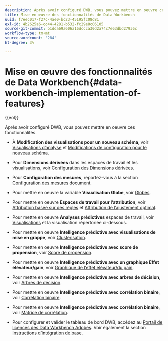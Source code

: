 ```yaml
---
description: Après avoir configuré DWB, vous pouvez mettre en oeuvre ces fonctionnalités.
title: Mise en œuvre des fonctionnalités de Data Workbench
uuid: f7eec017-f27c-4ae0-bc23-45195fc08d81
exl-id: 4b2625a6-cc44-4281-b532-fc29e8c06105
source-git-commit: b1dda69a606a16dccca30d2a74c7e63dbd27936c
workflow-type: tm+mt
source-wordcount: '284'
ht-degree: 3%

---
```


# Mise en œuvre des fonctionnalités de Data Workbench{#data-workbench-implementation-of-features}

{{eol}}

Après avoir configuré DWB, vous pouvez mettre en oeuvre ces fonctionnalités.

* À **Modification des visualisations pour un nouveau schéma**, voir [Visualisations d’analyse](https://experienceleague.adobe.com/docs/data-workbench/using/client/analysis-visualizations/c-analysis-vis.html) et [Modifications de configuration pour le nouveau schéma](../../../home/dwb-implement-overview/dwb-implement-deliver/dwb-implement-config-new-schema.md#concept-9aced98e988b48ebbf9e6607c182d0de).

* Pour **Dimensions dérivées** dans les espaces de travail et les visualisations, voir [Configuration des Dimensions dérivées](../../../home/dwb-implement-overview/dwb-implement-deliver/dwb-implement-derived-dims.md#concept-19a5c554ac3e4bc9b86b9aaca5f8cad6).

* Pour **Configuration des mesures**, reportez-vous à la section [Configuration des mesures](../../../home/dwb-implement-overview/dwb-implement-configure/dwb-implement-metric-setup.md#concept-f568a931db5b4b62b7b1e7827c7f7bf6) document.

* Pour mettre en oeuvre la variable **Visualisation Globe**, voir [Globes](https://experienceleague.adobe.com/docs/data-workbench/using/client/analysis-visualizations/globes/c-globes.html).

* Pour mettre en oeuvre **Espaces de travail pour l’attribution**, voir [Attribution basée sur des règles](https://experienceleague.adobe.com/docs/data-workbench/using/client/attribution-reports/c-rules-attrib.html?lang=en) et [Attribution de l’ajustement optimal](https://experienceleague.adobe.com/docs/data-workbench/using/client/attribution-reports/c-attrib-algorithmic.html?lang=en).

* Pour mettre en oeuvre **Analyses prédictives** espaces de travail, voir [Visualisations](https://experienceleague.adobe.com/docs/data-workbench/using/client/visualizations/c-vis.html) et la visualisation répertoriée ci-dessous.

* Pour mettre en oeuvre **Intelligence prédictive avec visualisations de mise en grappe**, voir [Clusterisation](https://experienceleague.adobe.com/docs/data-workbench/using/client/analysis-visualizations/visitor-cluster/c-visitor-cluster.html?lang=en).

* Pour mettre en oeuvre **Intelligence prédictive avec score de propension**, voir [Score de propension](https://experienceleague.adobe.com/docs/data-workbench/using/client/analysis-visualizations/visitor-propensity/c-visitor-propensity.html).

* Pour mettre en oeuvre **Intelligence prédictive avec un graphique Effet élévateur/gain**, voir [Graphique de l’effet élévateur/du gain](https://experienceleague.adobe.com/docs/data-workbench/using/client/analysis-visualizations/visitor-propensity/c-propensity-gain-lift-chart.html).

* Pour mettre en oeuvre **Intelligence prédictive avec arbres de décision**, voir [Arbres de décision](https://experienceleague.adobe.com/docs/data-workbench/using/client/analysis-visualizations/decision-trees/c-decision-trees.html).

* Pour mettre en oeuvre **Intelligence prédictive avec corrélation binaire**, voir [Corrélation binaire](https://experienceleague.adobe.com/docs/data-workbench/using/client/analysis-visualizations/correlation-analysis/c-correlation-analysis.html).

* Pour mettre en oeuvre **Intelligence prédictive avec corrélation binaire**, voir [Matrice de corrélation](https://experienceleague.adobe.com/docs/data-workbench/using/client/analysis-visualizations/correlation-analysis/c-correlation-analysis.html).

* Pour configurer et valider le tableau de bord DWB, accédez au [Portail de licences des Data Workbench Adobes](https://license.visualsciences.com/License/#documentation). Voir également la section [Instructions d’intégration de base](../../../home/dwb-implement-overview/dwb-implement-provision/dwb-implement-onboarding.md#concept-e93aba41b26a410f959c5ca7f8e33355).
